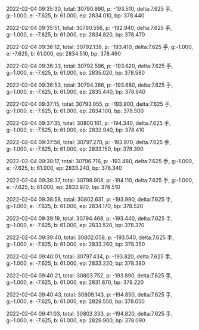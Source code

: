 2022-02-04 09:35:30, total: 30790.990, p: -193.510, delta:7.625 手, g:-1.000, e: -7.625, b: 61.000, ep: 2834.010, bp: 378.440

2022-02-04 09:35:51, total: 30790.556, p: -192.940, delta:7.625 手, g:-1.000, e: -7.625, b: 61.000, ep: 2834.820, bp: 378.470

2022-02-04 09:36:12, total: 30792.138, p: -193.410, delta:7.625 手, g:-1.000, e: -7.625, b: 61.000, ep: 2834.510, bp: 378.490

2022-02-04 09:36:33, total: 30792.596, p: -193.620, delta:7.625 手, g:-1.000, e: -7.625, b: 61.000, ep: 2835.020, bp: 378.580

2022-02-04 09:36:53, total: 30794.386, p: -193.680, delta:7.625 手, g:-1.000, e: -7.625, b: 61.000, ep: 2835.440, bp: 378.640

2022-02-04 09:37:15, total: 30793.055, p: -193.900, delta:7.625 手, g:-1.000, e: -7.625, b: 61.000, ep: 2834.100, bp: 378.500

2022-02-04 09:37:35, total: 30800.161, p: -194.340, delta:7.625 手, g:-1.000, e: -7.625, b: 61.000, ep: 2832.940, bp: 378.410

2022-02-04 09:37:56, total: 30797.270, p: -193.970, delta:7.625 手, g:-1.000, e: -7.625, b: 61.000, ep: 2833.150, bp: 378.390

2022-02-04 09:38:17, total: 30796.716, p: -193.480, delta:7.625 手, g:-1.000, e: -7.625, b: 61.000, ep: 2833.240, bp: 378.340

2022-02-04 09:38:37, total: 30798.908, p: -194.110, delta:7.625 手, g:-1.000, e: -7.625, b: 61.000, ep: 2833.970, bp: 378.510

2022-02-04 09:38:58, total: 30802.631, p: -193.990, delta:7.625 手, g:-1.000, e: -7.625, b: 61.000, ep: 2834.170, bp: 378.520

2022-02-04 09:39:19, total: 30794.468, p: -193.440, delta:7.625 手, g:-1.000, e: -7.625, b: 61.000, ep: 2833.520, bp: 378.370

2022-02-04 09:39:40, total: 30802.058, p: -193.540, delta:7.625 手, g:-1.000, e: -7.625, b: 61.000, ep: 2833.260, bp: 378.350

2022-02-04 09:40:01, total: 30797.434, p: -193.820, delta:7.625 手, g:-1.000, e: -7.625, b: 61.000, ep: 2833.220, bp: 378.380

2022-02-04 09:40:21, total: 30803.752, p: -193.890, delta:7.625 手, g:-1.000, e: -7.625, b: 61.000, ep: 2831.870, bp: 378.220

2022-02-04 09:40:43, total: 30809.143, p: -194.850, delta:7.625 手, g:-1.000, e: -7.625, b: 61.000, ep: 2829.550, bp: 378.050

2022-02-04 09:41:03, total: 30803.333, p: -194.820, delta:7.625 手, g:-1.000, e: -7.625, b: 61.000, ep: 2829.900, bp: 378.090